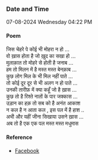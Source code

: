### Date and Time

07-08-2024 Wednesday 04:22 PM

#### Poem

जिस चेहरे पे कोई भी मोहरा न हो ... <br />
वो ख़ास होता है जो ख़ुद का सखा हो ... <br />
मुलाक़ात तो मोहरे से होती है जनाब ... <br />
हम तो मिलन में है मस्त मस्त बेनक़ाब ... <br />
कुछ लोग मिल के भी मिल  नहीं पाते ... <br />
तो कोई दूर दूर से भी अलग न हो पाते ... <br />
उनकी तारीफ़ में क्या कहूँ जो है ख़ास ... <br />
कुछ तो है रिश्ते नातों के पार जक्कास ... <br />
उड़ान का हक़ तो सब को है अनंत आकाश  <br />
न कल है न आता कल , इस पल में है हाश .. <br />
अभी और यहीं जीना सिखाया उसने ख़ास ... <br />
अब तो है एक एक पल मस्त मस्त मधुमास

#### Reference

* [Facebook](https://www.facebook.com/share/v/8c74hRmr8unsRKea/?mibextid=qi2Omg)
